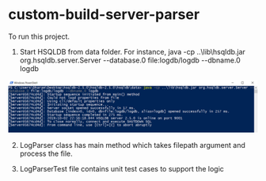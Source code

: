 # custom-build-server-parser

To run this project.
1. Start HSQLDB from data folder. For instance,
  java -cp ..\lib\hsqldb.jar org.hsqldb.server.Server --database.0 file:logdb/logdb --dbname.0 logdb

![Alt text](https://github.com/dharm18/dharm18.github.io/blob/master/images/server-build-loge-parser-db.PNG?raw=true "HSQLDB instance running in file based server mode.")

2. LogParser class has main method which takes filepath argument and process the file.

3. LogParserTest file contains unit test cases to support the logic
